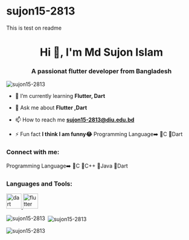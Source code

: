# sujon15-2813

This is test on readme
<h1 align="center">Hi 👋, I'm Md Sujon Islam</h1>
<h3 align="center">A passionat flutter developer from Bangladesh</h3>

<p align="left"> <img src="https://komarev.com/ghpvc/?username=sujon15-2813&label=Profile%20views&color=0e75b6&style=flat" alt="sujon15-2813" /> </p>

- 🌱 I’m currently learning **Flutter, Dart**

- 💬 Ask me about **Flutter ,Dart**

- 📫 How to reach me **sujon15-2813@diu.edu.bd**

- ⚡ Fun fact **I think I am funny😂**
 Programming Language➡️
🔸C
🔸Dart

<h3 align="left">Connect with me:</h3>
<p align="left">
</p>
Programming Language➡️
🔸C
🔸C++
🔸Java
🔸Dart

<h3 align="left">Languages and Tools:</h3>
<p align="left"> <a href="https://dart.dev" target="_blank" rel="noreferrer"> <img src="https://www.vectorlogo.zone/logos/dartlang/dartlang-icon.svg" alt="dart" width="40" height="40"/> </a> <a href="https://flutter.dev" target="_blank" rel="noreferrer"> <img src="https://www.vectorlogo.zone/logos/flutterio/flutterio-icon.svg" alt="flutter" width="40" height="40"/> </a> </p>

<p><img align="left" src="https://github-readme-stats.vercel.app/api/top-langs?username=sujon15-2813&show_icons=true&locale=en&layout=compact" alt="sujon15-2813" /></p>

<p>&nbsp;<img align="center" src="https://github-readme-stats.vercel.app/api?username=sujon15-2813&show_icons=true&locale=en" alt="sujon15-2813" /></p>

<p><img align="center" src="https://github-readme-streak-stats.herokuapp.com/?user=sujon15-2813&" alt="sujon15-2813" /></p>
